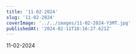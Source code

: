 ```yaml
---
title: '11-02-2024'
slug: '11-02-2024'
coverImage: '../../images/11-02-2024-Y3MT.jpg'
publishedAt: '2024-02-11T18:16:27.621Z'
---
```


11-02-2024